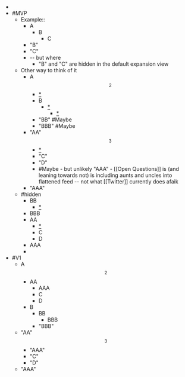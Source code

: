 - 
- #MVP
    - Example::
        - A
            - B
                - C
        - "B"
        - "C"
        - -- but where
            - "B" and "C" are hidden in the default expansion view
    - Other way to think of it
        - A  $$_{2}$$
            - [*](((2CsTIqNu2)))
            - B
                - [*](((n8ZlR367r)))
                    - [*](((5TIKKFIjc)))
            - "BB" #Maybe
            - "BBB" #Maybe
        - "AA"  $$_{3}$$
            - [*](((zJUIqrt4L)))
            - "C"
            - "D"
            - #Maybe - but unlikely "AAA" - [[Open Questions]] is (and leaning towards not) is including aunts and uncles into flattened feed -- not what [[Twitter]] currently does afaik
        - "AAA"
    - #hidden
        - BB
            - [*](((5TIKKFIjc)))
        - BBB
        - AA
            - [*](((zJUIqrt4L)))
            - C
            - D
        - AAA
        - 
- #V1
    - A  $$_{2}$$
        - AA
            - AAA
            - C
            - D
        - B
            - BB
                - BBB
            - "BBB"
    - "AA"  $$_{3}$$
        - "AAA"
        - "C"
        - "D"
    - "AAA"
